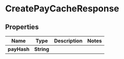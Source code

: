 
# CreatePayCacheResponse

## Properties
Name | Type | Description | Notes
------------ | ------------- | ------------- | -------------
**payHash** | **String** |  | 



